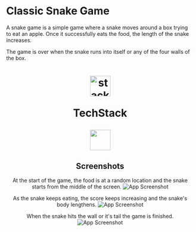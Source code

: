 # Classic Snake Game
A snake game is a simple game where a snake moves around a box trying to eat an apple. Once it successfully eats the food, the length of the snake increases.

The game is over when the snake runs into itself or any of the four walls of the box.

<h1 align="center">
  <img src="https://ik.imagekit.io/pq7opoglh/GitHub_ReadMe/stack_GjMfbKvDP.svg?ik-sdk-version=javascript-1.4.3&updatedAt=1655143763495" width="55" alt="stacklogo-python" />

 TechStack</h1>

<div align="center"><img width="55" src="https://raw.githubusercontent.com/gilbarbara/logos/master/logos/python.svg"/>

## Screenshots
At the start of the game, the food is at a random location and the snake starts from the middle of the screen.
![App Screenshot](https://ik.imagekit.io/pq7opoglh/GitHub_ReadMe/PythonMiniProjects/Snake_Game/snapshot_01_yZWga6YUD.png?ik-sdk-version=javascript-1.4.3&updatedAt=1655143121477)

As the snake keeps eating, the score keeps increasing and the snake's body lengthens.
![App Screenshot](https://ik.imagekit.io/pq7opoglh/GitHub_ReadMe/PythonMiniProjects/Snake_Game/snapshot_02_Woei6jiOX.png?ik-sdk-version=javascript-1.4.3&updatedAt=1655143427425)

When the snake hits the wall or it's tail the game is finished.
![App Screenshot](https://ik.imagekit.io/pq7opoglh/GitHub_ReadMe/PythonMiniProjects/Snake_Game/game_over_KYWPcQKpQ.png?ik-sdk-version=javascript-1.4.3&updatedAt=1655143535877)

